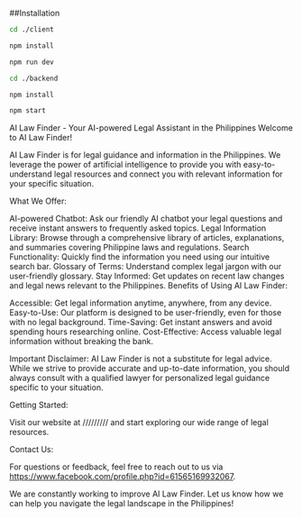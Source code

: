 
##Installation
```bash
cd ./client
```
```bash
npm install
```
```bash
npm run dev
```
```bash
cd ./backend
```
```bash
npm install
```
```bash
npm start
```



AI Law Finder - Your AI-powered Legal Assistant in the Philippines
Welcome to AI Law Finder!

AI Law Finder is for legal guidance and information in the Philippines. We leverage the power of artificial intelligence to provide you with easy-to-understand legal resources and connect you with relevant information for your specific situation.

What We Offer:

AI-powered Chatbot: Ask our friendly AI chatbot your legal questions and receive instant answers to frequently asked topics.
Legal Information Library: Browse through a comprehensive library of articles, explanations, and summaries covering Philippine laws and regulations.
Search Functionality: Quickly find the information you need using our intuitive search bar.
Glossary of Terms: Understand complex legal jargon with our user-friendly glossary.
Stay Informed: Get updates on recent law changes and legal news relevant to the Philippines.
Benefits of Using AI Law Finder:

Accessible: Get legal information anytime, anywhere, from any device.
Easy-to-Use: Our platform is designed to be user-friendly, even for those with no legal background.
Time-Saving: Get instant answers and avoid spending hours researching online.
Cost-Effective: Access valuable legal information without breaking the bank.

Important Disclaimer:
AI Law Finder is not a substitute for legal advice. While we strive to provide accurate and up-to-date information, you should always consult with a qualified lawyer for personalized legal guidance specific to your situation.

Getting Started:

Visit our website at ///////// and start exploring our wide range of legal resources.

Contact Us:

For questions or feedback, feel free to reach out to us via https://www.facebook.com/profile.php?id=61565169932067.

We are constantly working to improve AI Law Finder. Let us know how we can help you navigate the legal landscape in the Philippines!
